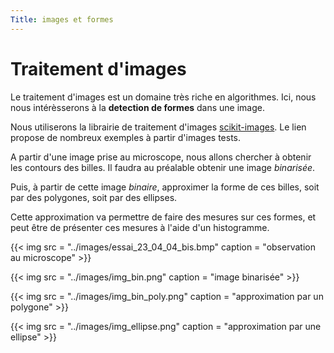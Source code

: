 ```yaml
---
Title: images et formes
---
```


# Traitement d'images
Le traitement d'images est un domaine très riche en algorithmes. Ici, nous nous intérèsserons à la **detection de formes** dans une image.

Nous utiliserons la librairie de traitement d'images [scikit-images](https://scikit-image.org/docs/stable/auto_examples/). Le lien propose de nombreux exemples à partir d'images tests.

A partir d'une image prise au microscope, nous allons chercher à obtenir les contours des billes. Il faudra au préalable obtenir une image *binarisée*. 

Puis, à partir de cette image *binaire*, approximer la forme de ces billes, soit par des polygones, soit par des ellipses. 

Cette approximation va permettre de faire des mesures sur ces formes, et peut être de présenter ces mesures à l'aide d'un histogramme.

{{< img src = "../images/essai_23_04_04_bis.bmp" caption = "observation au microscope" >}}

{{< img src = "../images/img_bin.png" caption = "image binarisée" >}}

{{< img src = "../images/img_bin_poly.png" caption = "approximation par un polygone" >}}

{{< img src = "../images/img_ellipse.png" caption = "approximation par une ellipse" >}}
